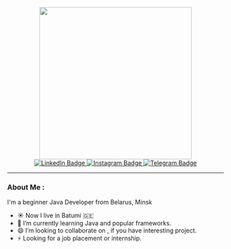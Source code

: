 


<div align="right">
  <img src="https://komarev.com/ghpvc/?username=PaulAdamovich&style=for-the-badge&color=lightgrey" alt=""/>
</div>

<div id="header" align="center">
  <img src="https://media.giphy.com/media/ES9cAJlcxblRESzOH1/giphy.gif" width="354"/>
</div>

<div align="center" id="badges">
  <a href="https://www.linkedin.com/in/pavel-adamovich/">
    <img src="https://img.shields.io/badge/LinkedIn-black?style=for-the-badge&logo=linkedin&logoColor=blue" alt="LinkedIn Badge"/>
  </a>
  <a href="https://www.instagram.com/paul.adamovich">
    <img src="https://img.shields.io/badge/instagram-black?style=for-the-badge&logo=instagram&logoColor=orange" alt="Instagram Badge"/>
  </a>
  <a href="https://t.me/paul_adamovich">
    <img src="https://img.shields.io/badge/Telegram-black?style=for-the-badge&logo=telegram&logoColor=white" alt="Telegram Badge"/>
  </a>
  </div>

  
---
 
### About Me :
I'm a beginner Java Developer from Belarus, Minsk

- :sunny: Now I live in Batumi :georgia:
- 🤔 I’m currently learning Java and popular frameworks.
- 😄 I’m looking to collaborate on , if you have interesting project.
- ⚡ Looking for a job placement or internship.

